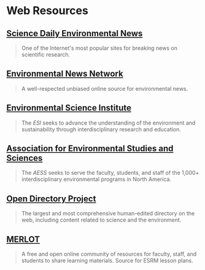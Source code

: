 # Web Resources

## [Science Daily Environmental News](https://web.archive.org/web/20150906075719/http:/www.sciencedaily.com/news/earth_climate/environmental_science/)

> One of the Internet's most popular sites for breaking news on scientific research.

## [Environmental News Network](https://web.archive.org/web/20150906075719/http:/www.enn.com/)

> A well-respected unbiased online source for environmental news.

## [Environmental Science Institute](https://web.archive.org/web/20150906075719/http:/www.esi.utexas.edu/index.php)

> The _ESI_ seeks to advance the understanding of the environment and sustainability through interdisciplinary research and education.

## [Association for Environmental Studies and Sciences](https://web.archive.org/web/20150906075719/http:/aess.info/)

> The _AESS_ seeks to serve the faculty, students, and staff of the 1,000+ interdisciplinary environmental programs in North America.

## [Open Directory Project](https://web.archive.org/web/20150906075719/http:/www.dmoz.org/Science/Environment/Organizations/)

> The largest and most comprehensive human-edited directory on the web, including content related to science and the environment.

## [MERLOT](https://web.archive.org/web/20150906075719/http:/www.merlot.org/merlot/materials.htm?category=2825&&sort.property=overallRating)

> A free and open online community of resources for faculty, staff, and students to share learning materials. Source for ESRM lesson plans.



